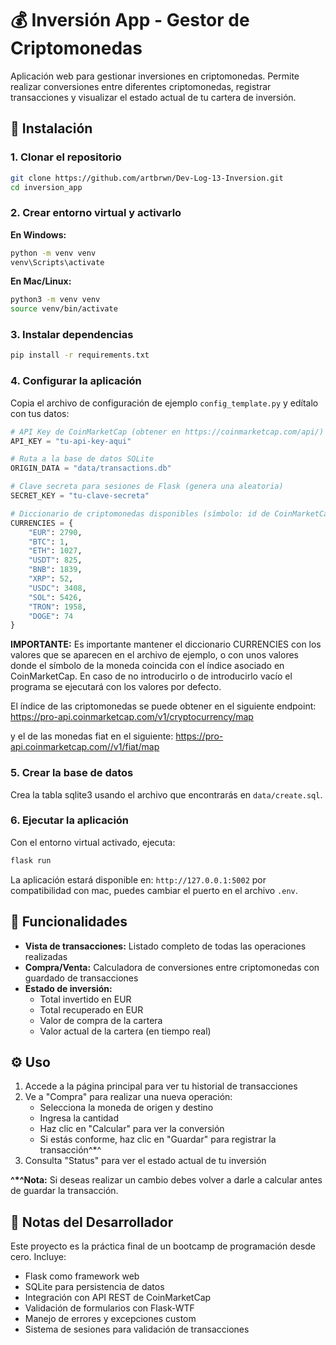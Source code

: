 # 💰 Inversión App - Gestor de Criptomonedas

Aplicación web para gestionar inversiones en criptomonedas. Permite realizar conversiones entre diferentes criptomonedas, registrar transacciones y visualizar el estado actual de tu cartera de inversión.


## 🚀 Instalación

### 1. Clonar el repositorio

```bash
git clone https://github.com/artbrwn/Dev-Log-13-Inversion.git
cd inversion_app
```

### 2. Crear entorno virtual y activarlo

**En Windows:**
```bash
python -m venv venv
venv\Scripts\activate
```

**En Mac/Linux:**
```bash
python3 -m venv venv
source venv/bin/activate
```

### 3. Instalar dependencias

```bash
pip install -r requirements.txt
```

### 4. Configurar la aplicación

Copia el archivo de configuración de ejemplo `config_template.py` y edítalo con tus datos:


```python
# API Key de CoinMarketCap (obtener en https://coinmarketcap.com/api/)
API_KEY = "tu-api-key-aqui"

# Ruta a la base de datos SQLite
ORIGIN_DATA = "data/transactions.db"

# Clave secreta para sesiones de Flask (genera una aleatoria)
SECRET_KEY = "tu-clave-secreta"

# Diccionario de criptomonedas disponibles (símbolo: id de CoinMarketCap)
CURRENCIES = {
    "EUR": 2790,
    "BTC": 1,
    "ETH": 1027,
    "USDT": 825,
    "BNB": 1839,
    "XRP": 52,
    "USDC": 3408,
    "SOL": 5426,
    "TRON": 1958,
    "DOGE": 74
}
```
**IMPORTANTE:** Es importante mantener el diccionario CURRENCIES con los valores que se aparecen en el archivo de ejemplo, o con unos valores donde el símbolo de la moneda coincida con el índice asociado en CoinMarketCap. En caso de no introducirlo o de introducirlo vacío el programa se ejecutará con los valores por defecto.

El índice de las criptomonedas se puede obtener en el siguiente endpoint:
https://pro-api.coinmarketcap.com/v1/cryptocurrency/map

y el de las monedas fiat en el siguiente:
https://pro-api.coinmarketcap.com//v1/fiat/map

### 5. Crear la base de datos

Crea la tabla sqlite3 usando el archivo que encontrarás en `data/create.sql`.

### 6. Ejecutar la aplicación

Con el entorno virtual activado, ejecuta:

```bash
flask run
```

La aplicación estará disponible en: `http://127.0.0.1:5002` por compatibilidad con mac, puedes cambiar el puerto en el archivo `.env`.


## 🎯 Funcionalidades

- **Vista de transacciones:** Listado completo de todas las operaciones realizadas
- **Compra/Venta:** Calculadora de conversiones entre criptomonedas con guardado de transacciones
- **Estado de inversión:** 
  - Total invertido en EUR
  - Total recuperado en EUR
  - Valor de compra de la cartera
  - Valor actual de la cartera (en tiempo real)

## ⚙️ Uso

1. Accede a la página principal para ver tu historial de transacciones
2. Ve a "Compra" para realizar una nueva operación:
   - Selecciona la moneda de origen y destino
   - Ingresa la cantidad
   - Haz clic en "Calcular" para ver la conversión
   - Si estás conforme, haz clic en "Guardar" para registrar la transacción^*^
3. Consulta "Status" para ver el estado actual de tu inversión

**^*^Nota:** Si deseas realizar un cambio debes volver a darle a calcular antes de guardar la transacción.

## 📝 Notas del Desarrollador

Este proyecto es la práctica final de un bootcamp de programación desde cero. Incluye:

- Flask como framework web
- SQLite para persistencia de datos
- Integración con API REST de CoinMarketCap
- Validación de formularios con Flask-WTF
- Manejo de errores y excepciones custom
- Sistema de sesiones para validación de transacciones